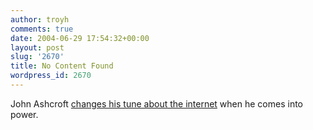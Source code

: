 ```yaml
---
author: troyh
comments: true
date: 2004-06-29 17:54:32+00:00
layout: post
slug: '2670'
title: No Content Found
wordpress_id: 2670
---
```


John Ashcroft [changes his tune about the internet](http://www.kottke.org/04/06/ashcroft-big-brother) when he comes into power.
